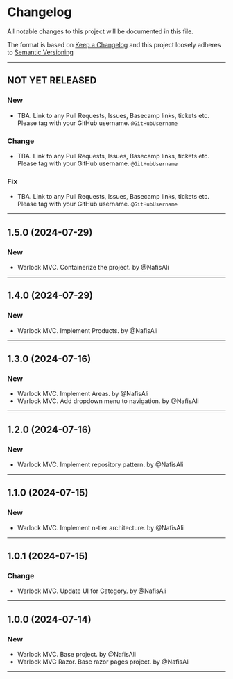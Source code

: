 # Changelog

All notable changes to this project will be documented in this file.

The format is based on [Keep a Changelog](http://keepachangelog.com/en/1.0.0/) and this project loosely adheres to [Semantic Versioning](http://semver.org/spec/v2.0.0.html)

---

## NOT YET RELEASED

### New

- TBA. Link to any Pull Requests, Issues, Basecamp links, tickets etc. Please tag with your GitHub username. `@GitHubUsername`

### Change

- TBA. Link to any Pull Requests, Issues, Basecamp links, tickets etc. Please tag with your GitHub username. `@GitHubUsername`

### Fix

- TBA. Link to any Pull Requests, Issues, Basecamp links, tickets etc. Please tag with your GitHub username. `@GitHubUsername`

---

## 1.5.0 (2024-07-29)

### New

- Warlock MVC. Containerize the project. by @NafisAli

---

## 1.4.0 (2024-07-29)

### New

- Warlock MVC. Implement Products. by @NafisAli

---

## 1.3.0 (2024-07-16)

### New

- Warlock MVC. Implement Areas. by @NafisAli
- Warlock MVC. Add dropdown menu to navigation. by @NafisAli

---

## 1.2.0 (2024-07-16)

### New

- Warlock MVC. Implement repository pattern. by @NafisAli

---

## 1.1.0 (2024-07-15)

### New

- Warlock MVC. Implement n-tier architecture. by @NafisAli

---

## 1.0.1 (2024-07-15)

### Change

- Warlock MVC. Update UI for Category. by @NafisAli

---

## 1.0.0 (2024-07-14)

### New

- Warlock MVC. Base project. by @NafisAli
- Warlock MVC Razor. Base razor pages project. by @NafisAli

---